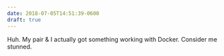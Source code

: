 ```yaml
---
date: 2018-07-05T14:51:39-0600
draft: true
---
```




Huh. My pair & I actually got something working with Docker. Consider me stunned.



